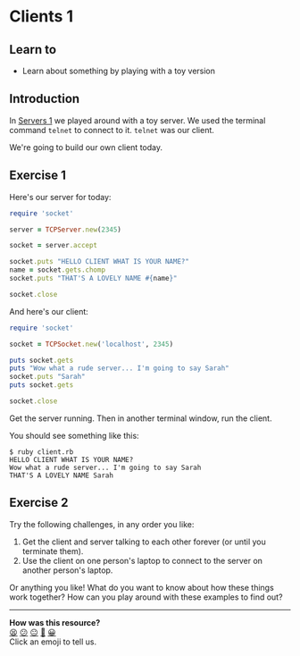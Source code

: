 Clients 1
=========

## Learn to

* Learn about something by playing with a toy version

## Introduction

In [Servers 1](servers.md) we played around with a toy server. We used the terminal command `telnet` to connect to it. `telnet` was our client.

We're going to build our own client today.

## Exercise 1

Here's our server for today:

```ruby
require 'socket'

server = TCPServer.new(2345)

socket = server.accept

socket.puts "HELLO CLIENT WHAT IS YOUR NAME?"
name = socket.gets.chomp
socket.puts "THAT'S A LOVELY NAME #{name}"

socket.close
```

And here's our client:

```ruby
require 'socket'

socket = TCPSocket.new('localhost', 2345)

puts socket.gets
puts "Wow what a rude server... I'm going to say Sarah"
socket.puts "Sarah"
puts socket.gets

socket.close
```

Get the server running. Then in another terminal window, run the client.

You should see something like this:

```
$ ruby client.rb
HELLO CLIENT WHAT IS YOUR NAME?
Wow what a rude server... I'm going to say Sarah
THAT'S A LOVELY NAME Sarah
```

## Exercise 2

Try the following challenges, in any order you like:

1. Get the client and server talking to each other forever (or until you terminate them).
2. Use the client on one person's laptop to connect to the server on another person's laptop.

Or anything you like! What do you want to know about how these things work together? How can you play around with these examples to find out?

<!-- BEGIN GENERATED SECTION DO NOT EDIT -->

---

**How was this resource?**  
[😫](https://airtable.com/shrUJ3t7KLMqVRFKR?prefill_Repository=skills-workshops&prefill_File=practicals/servers_and_clients/clients.md&prefill_Sentiment=😫) [😕](https://airtable.com/shrUJ3t7KLMqVRFKR?prefill_Repository=skills-workshops&prefill_File=practicals/servers_and_clients/clients.md&prefill_Sentiment=😕) [😐](https://airtable.com/shrUJ3t7KLMqVRFKR?prefill_Repository=skills-workshops&prefill_File=practicals/servers_and_clients/clients.md&prefill_Sentiment=😐) [🙂](https://airtable.com/shrUJ3t7KLMqVRFKR?prefill_Repository=skills-workshops&prefill_File=practicals/servers_and_clients/clients.md&prefill_Sentiment=🙂) [😀](https://airtable.com/shrUJ3t7KLMqVRFKR?prefill_Repository=skills-workshops&prefill_File=practicals/servers_and_clients/clients.md&prefill_Sentiment=😀)  
Click an emoji to tell us.

<!-- END GENERATED SECTION DO NOT EDIT -->
